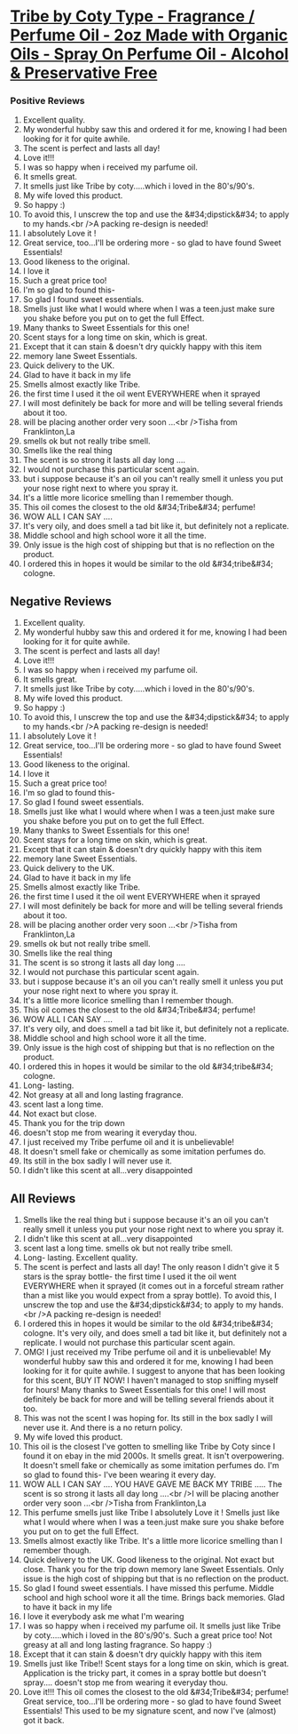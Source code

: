 # [Tribe by Coty Type - Fragrance / Perfume Oil - 2oz Made with Organic Oils - Spray On Perfume Oil - Alcohol &amp; Preservative Free](https://products.checkmycream.com/products/Tribe-by-Coty-Type-Fragrance-Perfume-Oil-2oz-Made-with-Organic-Oils-Spray-On-Perfume-Oil-Alcohol-and-Preservative-Free.html)

### Positive Reviews

<ol>
      <li>Excellent quality.</li>
      <li>My wonderful hubby saw this and ordered it for me, knowing I had been looking for it for quite awhile.</li>
      <li>The scent is perfect and lasts all day!</li>
      <li>Love it!!!  </li>
      <li>I was so happy when i received my parfume oil.</li>
      <li>It smells great.</li>
      <li>It smells just like Tribe by coty.....which i loved in the 80&#x27;s/90&#x27;s.</li>
      <li>My wife loved this product.</li>
      <li>So happy :)</li>
      <li>To avoid this, I unscrew the top and use the &amp;#34;dipstick&amp;#34; to apply to my hands.&lt;br /&gt;A packing re-design is needed!</li>
      <li>I absolutely Love it !</li>
      <li>Great service, too...I&#x27;ll be ordering more - so glad to have found Sweet Essentials!</li>
      <li>Good likeness to the original.</li>
      <li>I love it</li>
      <li>Such a great price too!</li>
      <li>I&#x27;m so glad to found this-</li>
      <li>So glad I found sweet essentials.</li>
      <li>Smells just like what I would where when I was a teen.just make sure you shake before you put on to get the full Effect.</li>
      <li>Many thanks to Sweet Essentials for this one!</li>
      <li>Scent stays for a long time on skin, which is great.</li>
      <li>Except that it can stain &amp; doesn&#x27;t dry quickly happy with this item</li>
      <li>memory lane Sweet Essentials.</li>
      <li>Quick delivery to the UK.</li>
      <li>Glad to have it back in my life</li>
      <li>Smells almost exactly like Tribe.</li>
      <li>the first time I used it the oil went EVERYWHERE when it sprayed</li>
      <li>I will most definitely be back for more and will be telling several friends about it too.</li>
      <li>will be placing another order very soon ...&lt;br /&gt;Tisha from Franklinton,La</li>
      <li>smells ok but not really tribe smell.</li>
      <li>Smells like the real thing</li>
      <li>The scent is so strong it lasts all day long ....</li>
      <li>I would not purchase this particular scent again.</li>
      <li>but i suppose because it&#x27;s an oil you can&#x27;t really smell it unless you put your nose right next to where you spray it.</li>
      <li>It&#x27;s a little more licorice smelling than I remember though.</li>
      <li>This oil comes the closest to the old &amp;#34;Tribe&amp;#34; perfume!  </li>
      <li>WOW ALL I CAN SAY ....</li>
      <li>It&#x27;s very oily, and does smell a tad bit like it, but definitely not a replicate.</li>
      <li>Middle school and high school wore it all the time.</li>
      <li>Only issue is the high cost of shipping but that is no reflection on the product.</li>
      <li>I ordered this in hopes it would be similar to the old &amp;#34;tribe&amp;#34; cologne.</li>
</ol>


<h2>Negative Reviews</h2>
<ol>
<li> Excellent quality.</li>
<li> My wonderful hubby saw this and ordered it for me, knowing I had been looking for it for quite awhile.</li>
<li> The scent is perfect and lasts all day!</li>
<li> Love it!!!  </li>
<li> I was so happy when i received my parfume oil.</li>
<li> It smells great.</li>
<li> It smells just like Tribe by coty.....which i loved in the 80&#x27;s/90&#x27;s.</li>
<li> My wife loved this product.</li>
<li> So happy :)</li>
<li> To avoid this, I unscrew the top and use the &amp;#34;dipstick&amp;#34; to apply to my hands.&lt;br /&gt;A packing re-design is needed!</li>
<li> I absolutely Love it !</li>
<li> Great service, too...I&#x27;ll be ordering more - so glad to have found Sweet Essentials!</li>
<li> Good likeness to the original.</li>
<li> I love it</li>
<li> Such a great price too!</li>
<li> I&#x27;m so glad to found this-</li>
<li> So glad I found sweet essentials.</li>
<li> Smells just like what I would where when I was a teen.just make sure you shake before you put on to get the full Effect.</li>
<li> Many thanks to Sweet Essentials for this one!</li>
<li> Scent stays for a long time on skin, which is great.</li>
<li> Except that it can stain &amp; doesn&#x27;t dry quickly happy with this item</li>
<li> memory lane Sweet Essentials.</li>
<li> Quick delivery to the UK.</li>
<li> Glad to have it back in my life</li>
<li> Smells almost exactly like Tribe.</li>
<li> the first time I used it the oil went EVERYWHERE when it sprayed</li>
<li> I will most definitely be back for more and will be telling several friends about it too.</li>
<li> will be placing another order very soon ...&lt;br /&gt;Tisha from Franklinton,La</li>
<li> smells ok but not really tribe smell.</li>
<li> Smells like the real thing</li>
<li> The scent is so strong it lasts all day long ....</li>
<li> I would not purchase this particular scent again.</li>
<li> but i suppose because it&#x27;s an oil you can&#x27;t really smell it unless you put your nose right next to where you spray it.</li>
<li> It&#x27;s a little more licorice smelling than I remember though.</li>
<li> This oil comes the closest to the old &amp;#34;Tribe&amp;#34; perfume!  </li>
<li> WOW ALL I CAN SAY ....</li>
<li> It&#x27;s very oily, and does smell a tad bit like it, but definitely not a replicate.</li>
<li> Middle school and high school wore it all the time.</li>
<li> Only issue is the high cost of shipping but that is no reflection on the product.</li>
<li> I ordered this in hopes it would be similar to the old &amp;#34;tribe&amp;#34; cologne.</li>
<li> Long- lasting.</li>
<li> Not greasy at all and long lasting fragrance.</li>
<li> scent last a long time.</li>
<li> Not exact but close.</li>
<li> Thank you for the trip down</li>
<li> doesn&#x27;t stop me from wearing it everyday thou.</li>
<li> I just received my Tribe perfume oil and it is unbelievable!</li>
<li> It doesn&#x27;t smell fake or chemically as some imitation perfumes do.</li>
<li> Its still in the box sadly I will never use it.</li>
<li> I didn&#x27;t like this scent at all...very disappointed</li>
</ol>

<h2>All Reviews</h2>

<ol>
    <li> Smells like the real thing but i suppose because it&#x27;s an oil you can&#x27;t really smell it unless you put your nose right next to where you spray it.</li>
    <li> I didn&#x27;t like this scent at all...very disappointed</li>
    <li> scent last a long time. smells ok but not really tribe smell.</li>
    <li> Long- lasting. Excellent quality.</li>
    <li> The scent is perfect and lasts all day! The only reason I didn&#x27;t give it 5 stars is the spray bottle- the first time I used it the oil went EVERYWHERE when it sprayed (it comes out in a forceful stream rather than a mist like you would expect from a spray bottle). To avoid this, I unscrew the top and use the &amp;#34;dipstick&amp;#34; to apply to my hands.&lt;br /&gt;A packing re-design is needed!</li>
    <li> I ordered this in hopes it would be similar to the old &amp;#34;tribe&amp;#34; cologne. It&#x27;s very oily, and does smell a tad bit like it, but definitely not a replicate. I would not purchase this particular scent again.</li>
    <li> OMG! I just received my Tribe perfume oil and it is unbelievable! My wonderful hubby saw this and ordered it for me, knowing I had been looking for it for quite awhile. I suggest to anyone that has been looking for this scent, BUY IT NOW! I  haven&#x27;t managed to stop sniffing myself for hours! Many thanks to Sweet Essentials for this one! I will most definitely be back for more and will be telling several friends about it too.</li>
    <li> This was not the scent I was hoping for. Its still in the box sadly I will never use it. And there is a  no return policy.</li>
    <li> My wife loved this product.</li>
    <li> This oil is the closest I&#x27;ve gotten to smelling like Tribe by Coty since I found it on ebay in the mid 2000s. It smells great. It isn&#x27;t overpowering. It doesn&#x27;t smell fake or chemically as some imitation perfumes do. I&#x27;m so glad to found this- I&#x27;ve been wearing it every day.</li>
    <li> WOW ALL I CAN SAY .... YOU HAVE GAVE ME BACK MY TRIBE ..... The scent is so strong it lasts all day long ....&lt;br /&gt;I will be placing another order very soon ...&lt;br /&gt;Tisha from Franklinton,La</li>
    <li> This perfume smells just like Tribe I absolutely Love it ! Smells just like what I would where when I was a teen.just make sure you shake before you put on to get the full Effect.</li>
    <li> Smells almost exactly like Tribe. It&#x27;s a little more licorice smelling than I remember though.</li>
    <li> Quick delivery to the UK. Good likeness to the original. Not exact but close. Thank you for the trip down memory lane Sweet Essentials. Only issue is the high cost of shipping but that is no reflection on the product.</li>
    <li> So glad I found sweet essentials. I have missed this perfume. Middle school and high school wore it all the time. Brings back memories. Glad to have it back in my life</li>
    <li> I love it everybody ask me what I&#x27;m wearing</li>
    <li> I was so happy when i received my parfume oil. It smells just like Tribe by coty.....which i loved in the 80&#x27;s/90&#x27;s. Such a great price too! Not greasy at all and long lasting fragrance. So happy :)</li>
    <li> Except that it can stain &amp; doesn&#x27;t dry quickly happy with this item</li>
    <li> Smells just like Tribe!! Scent stays for a long time on skin, which is great. Application is the tricky part, it comes in a spray bottle but doesn&#x27;t spray.... doesn&#x27;t stop me from wearing it everyday thou.</li>
    <li> Love it!!!  This oil comes the closest to the old &amp;#34;Tribe&amp;#34; perfume!  Great service, too...I&#x27;ll be ordering more - so glad to have found Sweet Essentials! This used to be my signature scent, and now I&#x27;ve (almost) got it back.</li>
</ol>




